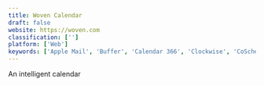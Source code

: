 ```yaml
---
title: Woven Calendar
draft: false 
website: https://woven.com
classification: ['']
platform: ['Web']
keywords: ['Apple Mail', 'Buffer', 'Calendar 366', 'Clockwise', 'CoSchedule', 'Cortana', 'Google Calendar', 'InstaCal', 'Kin Calendar', 'Meetingbird for Gmail', 'Mixmax Calendar', 'New Google Calendar', 'Plan', 'Planspace', 'PollUnit', 'Secure Calendar', 'Spike', 'eM Client', 'eSpeak']
---
```

An intelligent calendar